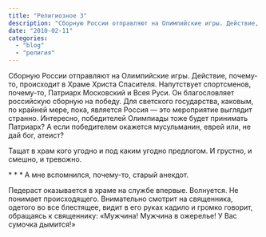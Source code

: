```yaml
---
title: "Религиозное 3"
description: "Сборную России отправляют на Олимпийские игры. Действие, почему-то, происходит в Храме Христа Спасителя. Напутствует спортсменов, почему-то, Патриарх Московский и Всея Руси. Он благословляет российскую сборную на победу. Для светского государства, каковым, по крайней мере, пока, является Россия&nbsp;&mdash; это мероприятие выглядит странно."
date: "2010-02-11"
categories: 
  - "blog"
  - "религия"
---
```


Сборную России отправляют на Олимпийские игры. Действие, почему-то, происходит в Храме Христа Спасителя. Напутствует спортсменов, почему-то, Патриарх Московский и Всея Руси. Он благословляет российскую сборную на победу. Для светского государства, каковым, по крайней мере, пока, является Россия — это мероприятие выглядит странно. Интересно, победителей Олимпиады тоже будет принимать Патриарх? А если победителем окажется мусульманин, еврей или, не дай бог, атеист? 

Тащат в храм кого угодно и под каким угодно предлогом. И грустно, и смешно, и тревожно.

\*&nbsp;\*&nbsp;\*
А мне вспомнился, почему-то, старый анекдот. 

Педераст оказывается в храме на службе впервые. Волнуется. Не понимает происходящего. Внимательно смотрит на священника, одетого во все блестящее, видит в его руках кадило и громко говорит, обращаясь к священнику: «Мужчина! Мужчина в ожерелье! У Вас сумочка дымится!» 

